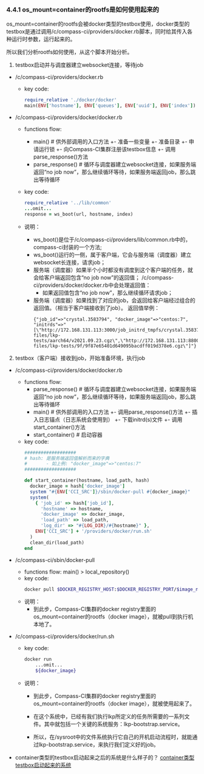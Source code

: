 ### 4.4.1 os_mount=container的rootfs是如何使用起来的

os_mount=container的rootfs会被docker类型的testbox使用，docker类型的testbox是通过调用/c/compass-ci/providers/docker.rb脚本，同时给其传入各种运行时参数，运行起来的。

所以我们分析rootfs如何使用，从这个脚本开始分析。

1. testbox启动并与调度器建立websocket连接，等待job

- /c/compass-ci/providers/docker.rb
  - key code:
    ```ruby
    require_relative './docker/docker'
    main(ENV['hostname'], ENV['queues'], ENV['uuid'], ENV['index'])	# 入口方法
    ```

- /c/compass-ci/providers/docker/docker.rb
  - functions flow:
    - main()		# 供外部调用的入口方法
      +- 准备一些变量
      +- 准备目录
      +- 申请运行锁
      +- 向Compass-CI集群注册该testbox信息
      +- 调用parse_response()方法
    - parse_response()	# 循环与调度器建立websocket连接，如果服务端返回“no job now”，那么继续循环等待，如果服务端返回job，那么跳出等待循环

  - key code:
    ```ruby
    require_relative '../lib/common'
    ...omit...
    response = ws_boot(url, hostname, index)
    ```
  - 说明：
    - ws_boot()是位于/c/compass-ci/providers/lib/common.rb中的，compass-ci封装的一个方法;
    - ws_boot()运行的一侧，属于客户端，它会与服务端（调度器）建立websocket长连接，请求job；
    - 服务端（调度器）如果半个小时都没有调度到这个客户端的任务，就会给客户端返回包含“no job now”的返回值；
      /c/compass-ci/providers/docker/docker.rb中会处理返回值：
      - 如果返回值包含“no job now”，那么继续循环请求job；
    - 服务端（调度器）如果找到了对应的job，会返回给客户端经过组合的返回值。（相当于客户端接收到了job）。
      返回值举例：
      ```
      {"job_id"=>"crystal.3583794", "docker_image"=>"centos:7", "initrds"=>"[\"http://172.168.131.113:3000/job_initrd_tmpfs/crystal.3583794/job.cgz\",\"http://172.168.131.113:8800/upload-files/lkp-tests/aarch64/v2021.09.23.cgz\",\"http://172.168.131.113:8800/upload-files/lkp-tests/9f/9f87e65401d649095bacdff019d378e6.cgz\"]"}
      ```

2. testbox（客户端）接收到job，开始准备环境，执行job

- /c/compass-ci/providers/docker/docker.rb
  - functions flow:
    - parse_response()	# 循环与调度器建立websocket连接，如果服务端返回“no job now”，那么继续循环等待，如果服务端返回job，那么跳出等待循环
    - main()		# 供外部调用的入口方法
      +- 调用parse_response()方法
      +- 插入日志锚点（日志系统会使用到）
      +- 下载initrd(s)文件
      +- 调用start_container()方法
    - start_container()	# 启动容器
  - key code:
    ```ruby
    ###################
    # hash: 是服务端返回值解析而来的字典
    #       - 如上例: "docker_image"=>"centos:7"
    ###################

    def start_container(hostname, load_path, hash)
      docker_image = hash['docker_image']
      system "#{ENV['CCI_SRC']}/sbin/docker-pull #{docker_image}"
      system(
        { 'job_id' => hash['job_id'],
          'hostname' => hostname,
          'docker_image' => docker_image,
          'load_path' => load_path,
          'log_dir' => "#{LOG_DIR}/#{hostname}" },
        ENV['CCI_SRC'] + '/providers/docker/run.sh'
      )
      clean_dir(load_path)
    end
    ```

- /c/compass-ci/sbin/docker-pull
  - functions flow:
    main() > local_repository()
  - key code:
    ```bash
    docker pull $DOCKER_REGISTRY_HOST:$DOCKER_REGISTRY_PORT/$image_name 2> /dev/null
    ```
  - 说明：
    - 到此步，Compass-CI集群的docker registry里面的os_mount=container的rootfs（docker image），就被pull到执行机本地了。

- /c/compass-ci/providers/docker/run.sh
  - key code:
    ```bash
    docker run
        ...omit...
        ${docker_image}
    ```
  - 说明：
    - 到此步，Compass-CI集群的docker registry里面的os_mount=container的rootfs（docker image），就被使用起来了。

    - 在这个系统中，已经有我们执行lkp所定义的任务所需要的一系列文件。其中就包括一个关键的系统服务：lkp-bootstrap.service。
    - 所以，在/sysroot中的文件系统执行它自己的开机启动流程时，就能通过lkp-bootstrap.service，来执行我们定义好的job。

- container类型的testbox启动起来之后的系统是什么样子的？
  [container类型testbox启动起来的系统](./demo/container.log)
